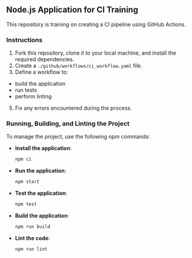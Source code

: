 ## Node.js Application for CI Training

This repository is training on creating a CI pipeline using GitHub Actions.

### Instructions
1. Fork this repository, clone it to your local machine, and install the required dependencies.
2. Create a `./github/workflows/ci_workflow.yaml` file.
3. Define a workflow to:
 - build the application
 - run tests
 - perform linting
5. Fix any errors encountered during the process.

### Running, Building, and Linting the Project

To manage the project, use the following npm commands:

- **Install the application**:
  ```bash
  npm ci
  ```

- **Run the application**:
  ```bash
  npm start
  ```

- **Test the application**:
  ```bash
  npm test
  ```

- **Build the application**:
  ```bash
  npm run build
  ```

- **Lint the code**:
  ```bash
  npm run lint
  ```
